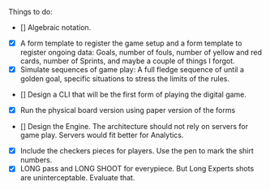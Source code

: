 Things to do: 
- [] Algebraic notation.
- [x] A form template to register the game setup and a form template to register ongoing data: Goals, number of fouls, number of yellow and red cards, number of Sprints, and maybe a couple of things I forgot.
- [x] Simulate sequences of game play: A full fledge sequence of until a golden goal, specific situations to stress the limits of the rules.
- [] Design a CLI that will be the first form of playing the digital game. 
- [x] Run the physical board version using paper version of the forms 
- [] Design the Engine. The architecture should not rely on servers for game play. Servers would fit better for Analytics. 
- [x] Include the checkers pieces for players. Use the pen to mark the shirt numbers.
- [x] LONG pass and LONG SHOOT for everypiece. But Long Experts shots are uninterceptable. Evaluate that.
